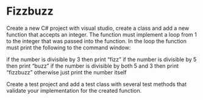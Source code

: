 # Fizzbuzz

Create a new C# project with visual studio, create a class and add a new function that accepts an integer. The function must implement a loop from 1 to the integer that was passed into the function. In the loop the function must print the following to the command window:

if the number is divisible by 3 then print “fizz”
if the number is divisible by 5 then print “buzz”
if the number is divisible by both 5 and 3 then print “fizzbuzz”
otherwise just print the number itself

Create a test project and add a test class with several test methods that validate your implementation for the created function.
